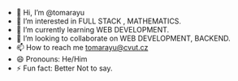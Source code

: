 - 👋 Hi, I’m @tomarayu
- 👀 I’m interested in FULL STACK , MATHEMATICS.
- 🌱 I’m currently learning WEB DEVELOPMENT.
- 💞️ I’m looking to collaborate on WEB DEVELOPMENT, BACKEND.
- 📫 How to reach me tomarayu@cvut.cz
- 😄 Pronouns: He/Him
- ⚡ Fun fact: Better Not to say.

<!---
tomarayu/tomarayu is a ✨ special ✨ repository because its `README.md` (this file) appears on your GitHub profile.
You can click the Preview link to take a look at your changes.
--->
